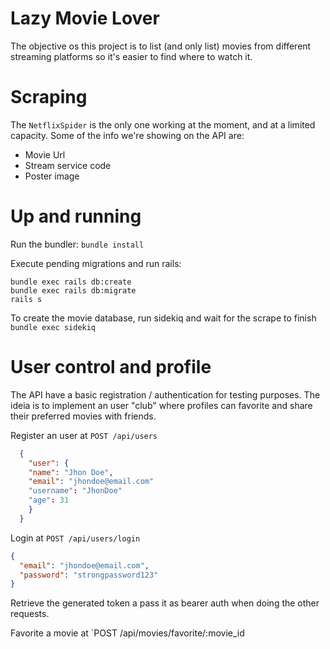 # Lazy Movie Lover
The objective os this project is to list (and only list) movies from different streaming platforms so it's easier to find where to watch it.

# Scraping
The `NetflixSpider` is the only one working at the moment, and at a limited capacity. Some of the info we're showing on the API are:

- Movie Url
- Stream service code
- Poster image

# Up and running
Run the bundler:
`bundle install`

Execute pending migrations and run rails:
```
bundle exec rails db:create
bundle exec rails db:migrate
rails s
```
To create the movie database, run sidekiq and wait for the scrape to finish
`bundle exec sidekiq`

# User control and profile
The API have a basic registration / authentication for testing purposes. The ideia is to implement an user "club" where profiles can favorite and share their preferred movies with friends.

Register an user at `POST /api/users`
```JSON
  {
    "user": {
    "name": "Jhon Doe",
    "email": "jhondoe@email.com"
    "username": "JhonDoe"
    "age": 31 
    }
  }
```

Login at `POST /api/users/login`
```JSON
{
  "email": "jhondoe@email.com",
  "password": "strongpassword123"
}
```
Retrieve the generated token a pass it as bearer auth when doing the other requests.

Favorite a movie at `POST /api/movies/favorite/:movie_id





